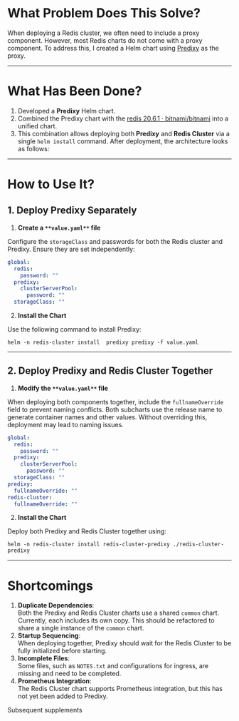 # What Problem Does This Solve?
When deploying a Redis cluster, we often need to include a proxy component. However, most Redis charts do not come with a proxy component. To address this, I created a Helm chart using [Predixy](https://github.com/joyieldInc/predixy) as the proxy.

---

# What Has Been Done?
1. Developed a **Predixy** Helm chart.
2. Combined the Predixy chart with the [redis 20.6.1 · bitnami/bitnami](https://artifacthub.io/packages/helm/bitnami/redis) into a unified chart.
3. This combination allows deploying both **Predixy** and **Redis Cluster** via a single `helm install` command. After deployment, the architecture looks as follows:

---

# How to Use It?
## **1. Deploy Predixy Separately**
1. **Create a **`**value.yaml**`** file**

Configure the `storageClass` and passwords for both the Redis cluster and Predixy. Ensure they are set independently:

```yaml
global:
  redis:
    password: "" 
  predixy:
    clusterServerPool:
      password: "" 
  storageClass: ""
```

2. **Install the Chart**

Use the following command to install Predixy:

`helm -n redis-cluster install  predixy predixy -f value.yaml`

---

## **2. Deploy Predixy and Redis Cluster Together**
1. **Modify the **`**value.yaml**`** file**

When deploying both components together, include the `fullnameOverride` field to prevent naming conflicts. Both subcharts use the release name to generate container names and other values. Without overriding this, deployment may lead to naming issues.

```yaml
global:
  redis:
    password: ""
  predixy:
    clusterServerPool:
      password: "" 
  storageClass: ""
predixy:
  fullnameOverride: ""
redis-cluster:
  fullnameOverride: ""
```

2. **Install the Chart**

Deploy both Predixy and Redis Cluster together using:

`helm -n redis-cluster install redis-cluster-predixy ./redis-cluster-predixy`

---

# Shortcomings
1. **Duplicate Dependencies**:  
Both the Predixy and Redis Cluster charts use a shared `common` chart. Currently, each includes its own copy. This should be refactored to share a single instance of the `common` chart.
2. **Startup Sequencing**:  
When deploying together, Predixy should wait for the Redis Cluster to be fully initialized before starting.
3. **Incomplete Files**:  
Some files, such as `NOTES.txt` and configurations for ingress, are missing and need to be completed.
4. **Prometheus Integration**:  
The Redis Cluster chart supports Prometheus integration, but this has not yet been added to Predixy.

Subsequent supplements